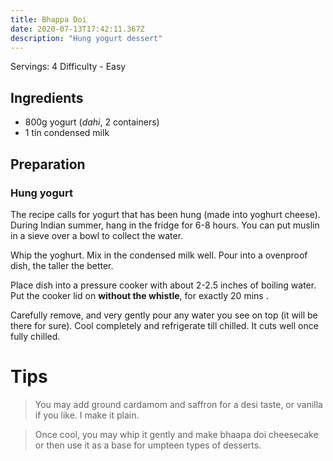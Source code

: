 ```yaml
---
title: Bhappa Doi
date: 2020-07-13T17:42:11.367Z
description: "Hung yogurt dessert"
---
```

Servings: 4
Difficulty - Easy

## Ingredients
- 800g yogurt (_dahi_, 2 containers)
- 1 tin condensed milk

## Preparation

### Hung yogurt
The recipe calls for yogurt that has been hung (made into yoghurt cheese). During Indian summer, hang in the fridge for 6-8 hours. You can put muslin in a sieve over a bowl to collect the water.

Whip the yoghurt. Mix in the condensed milk well. Pour into a ovenproof dish, the taller the better.

Place dish into a pressure cooker with about 2-2.5 inches of boiling water. Put the cooker lid on __without the whistle__, for exactly 20 mins . 

Carefully remove, and very gently pour any water you see on top (it will be there for sure). Cool completely and refrigerate till chilled. It cuts well once fully chilled.

# Tips
> You may add ground cardamom and saffron for a desi taste, or vanilla if you like. I make it plain. 

> Once cool, you may whip it gently and make bhaapa doi cheesecake or then use it as a base for umpteen types of desserts.
